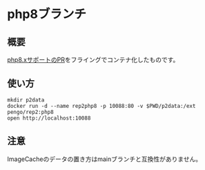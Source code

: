 # php8ブランチ

## 概要

[php8.xサポートのPR](https://github.com/open774/p2-php/pull/22)をフライングでコンテナ化したものです。

## 使い方

```shell
mkdir p2data
docker run -d --name rep2php8 -p 10088:80 -v $PWD/p2data:/ext pengo/rep2:php8
open http://localhost:10088
```

## 注意

ImageCacheのデータの置き方はmainブランチと互換性がありません。
